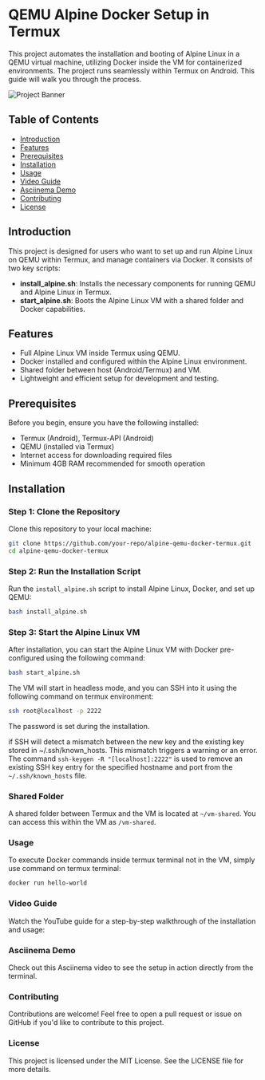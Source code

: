 
# QEMU Alpine Docker Setup in Termux

This project automates the installation and booting of Alpine Linux in a QEMU virtual machine, utilizing Docker inside the VM for containerized environments. The project runs seamlessly within Termux on Android. This guide will walk you through the process.

![Project Banner](https://via.placeholder.com/800x200.png?text=QEMU+Alpine+Docker+Termux)

## Table of Contents
- [Introduction](#introduction)
- [Features](#features)
- [Prerequisites](#prerequisites)
- [Installation](#installation)
- [Usage](#usage)
- [Video Guide](#video-guide)
- [Asciinema Demo](#asciinema-demo)
- [Contributing](#contributing)
- [License](#license)

## Introduction

This project is designed for users who want to set up and run Alpine Linux on QEMU within Termux, and manage containers via Docker. It consists of two key scripts:
- **install_alpine.sh**: Installs the necessary components for running QEMU and Alpine Linux in Termux.
- **start_alpine.sh**: Boots the Alpine Linux VM with a shared folder and Docker capabilities.

## Features
- Full Alpine Linux VM inside Termux using QEMU.
- Docker installed and configured within the Alpine Linux environment.
- Shared folder between host (Android/Termux) and VM.
- Lightweight and efficient setup for development and testing.

## Prerequisites
Before you begin, ensure you have the following installed:
- Termux (Android), Termux-API (Android)
- QEMU (installed via Termux)
- Internet access for downloading required files
- Minimum 4GB RAM recommended for smooth operation

## Installation

### Step 1: Clone the Repository
Clone this repository to your local machine:
```bash
git clone https://github.com/your-repo/alpine-qemu-docker-termux.git
cd alpine-qemu-docker-termux
```
### Step 2: Run the Installation Script
Run the `install_alpine.sh` script to install Alpine Linux, Docker, and set up QEMU:
```bash
bash install_alpine.sh
```
### Step 3: Start the Alpine Linux VM
After installation, you can start the Alpine Linux VM with Docker pre-configured using the following command:
```bash
bash start_alpine.sh
```
The VM will start in headless mode, and you can SSH into it using the following command on termux environment:

```bash
ssh root@localhost -p 2222
```
The password is set during the installation.

if SSH will detect a mismatch between the new key and the existing key stored in ~/.ssh/known_hosts. This mismatch triggers a warning or an error.
The command `ssh-keygen -R "[localhost]:2222"` is used to remove an existing SSH key entry for the specified hostname and port from the `~/.ssh/known_hosts` file.

### Shared Folder
A shared folder between Termux and the VM is located at `~/vm-shared`. You can access this within the VM as `/vm-shared`.

### Usage
To execute Docker commands inside termux terminal not in the VM, simply use command on termux terminal:

```bash
docker run hello-world

```
### Video Guide
Watch the YouTube guide for a step-by-step walkthrough of the installation and usage:
### Asciinema Demo
Check out this Asciinema video to see the setup in action directly from the terminal.
### Contributing
Contributions are welcome! Feel free to open a pull request or issue on GitHub if you'd like to contribute to this project.

### License
This project is licensed under the MIT License. See the LICENSE file for more details.
